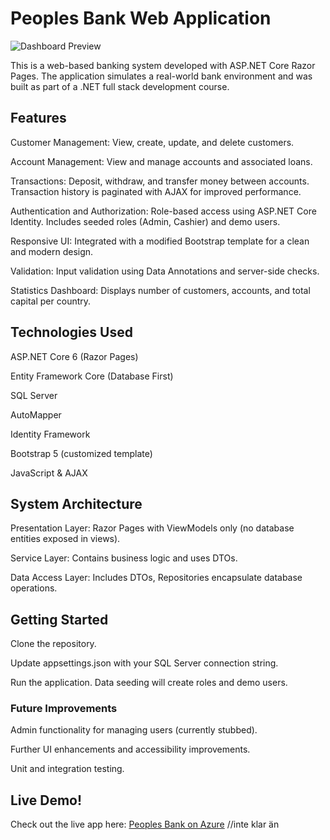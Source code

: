 # Peoples Bank Web Application
![Dashboard Preview](assets/ing/landingpage.png)

This is a web-based banking system developed with ASP.NET Core Razor Pages. The application simulates a real-world bank environment and was built as part of a .NET full stack development course.

## Features

Customer Management: View, create, update, and delete customers.

Account Management: View and manage accounts and associated loans.

Transactions: Deposit, withdraw, and transfer money between accounts. Transaction history is paginated with AJAX for improved performance.

Authentication and Authorization: Role-based access using ASP.NET Core Identity. Includes seeded roles (Admin, Cashier) and demo users.

Responsive UI: Integrated with a modified Bootstrap template for a clean and modern design.

Validation: Input validation using Data Annotations and server-side checks.

Statistics Dashboard: Displays number of customers, accounts, and total capital per country.

## Technologies Used

ASP.NET Core 6 (Razor Pages)

Entity Framework Core (Database First)

SQL Server

AutoMapper

Identity Framework

Bootstrap 5 (customized template)

JavaScript & AJAX

## System Architecture

Presentation Layer: Razor Pages with ViewModels only (no database entities exposed in views).

Service Layer: Contains business logic and uses DTOs.

Data Access Layer: Includes DTOs, Repositories encapsulate database operations.

## Getting Started

Clone the repository.

Update appsettings.json with your SQL Server connection string.

Run the application. Data seeding will create roles and demo users.

### Future Improvements

Admin functionality for managing users (currently stubbed).

Further UI enhancements and accessibility improvements.

Unit and integration testing.

## Live Demo!
Check out the live app here: [Peoples Bank on Azure](https://yourapp.azurewebsites.net) //inte klar än

